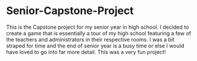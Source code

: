 # Senior-Capstone-Project

This is the Capstone project for my senior year in high school. I decided to create a game that is essentially a tour of my high school featuring a few of the teachers and administrators in their respective rooms. I was a bit straped for time and the end of senior year is  a busy time or else I would have loved to go into far more detail.
This was a very fun project!
